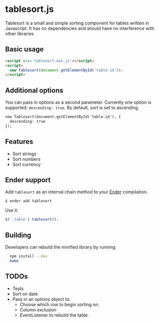 # tablesort.js

Tablesort is a small and simple sorting component for tables written in Javascript. It has no dependencies and should have no interference with other libraries.

## Basic usage

``` html
<script src='tablesort.min.js'></script>
<script>
  new Tablesort(document.getElementById('table-id'));
</script>
```

## Additional options
You can pass in options as a second parameter. Currently one option is supported: `descending: true`. By default, sort is set to ascending.

``` html
new Tablesort(document.getElementById('table-id'), {
  descending: true
});
```

## Features

* Sort strings
* Sort numbers
* Sort currency 

## Ender support

Add `tablesort` as an internal chain method to your [Ender](http://ender.no.de) compilation.

    $ ender add tablesort

Use it:

``` js
$('.table').tablesort();
```

## Building

Developers can rebuild the minified library by running:

``` bash
  npm install --dev
  make
```

## TODOs

* Tests
* Sort on date
* Pass in an options object to:
  - Choose which row to begin sorting on.
  - Column exclusion
  - EventListener to rebuild the table.
